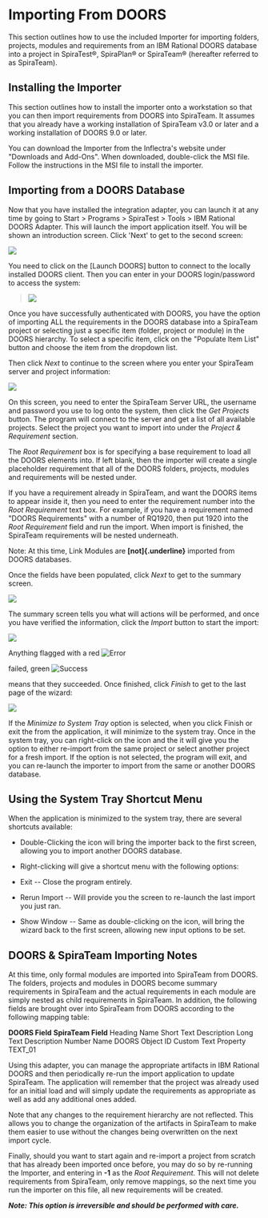 # Importing From DOORS

This section outlines how to use the included Importer for importing
folders, projects, modules and requirements from an IBM Rational DOORS
database into a project in SpiraTest®, SpiraPlan® or SpiraTeam®
(hereafter referred to as SpiraTeam).

## Installing the Importer

This section outlines how to install the importer onto a workstation so
that you can then import requirements from DOORS into SpiraTeam. It
assumes that you already have a working installation of SpiraTeam v3.0
or later and a working installation of DOORS 9.0 or later.

You can download the Importer from the Inflectra's website under
"Downloads and Add-Ons". When downloaded, double-click the MSI file.
Follow the instructions in the MSI file to install the importer.

## Importing from a DOORS Database

Now that you have installed the integration adapter, you can launch it
at any time by going to Start \> Programs \> SpiraTest \> Tools \> IBM
Rational DOORS Adapter. This will launch the import application itself.
You will be shown an introduction screen. Click 'Next' to get to the
second screen:

![](img/Importing_From_DOORS_33.png)




You need to click on the \[Launch DOORS\] button to connect to the
locally installed DOORS client. Then you can enter in your DOORS
login/password to access the system:

> ![](img/Importing_From_DOORS_34.png)

> 


Once you have successfully authenticated with DOORS, you have the option
of importing ALL the requirements in the DOORS database into a SpiraTeam
project or selecting just a specific item (folder, project or module) in
the DOORS hierarchy. To select a specific item, click on the "Populate
Item List" button and choose the item from the dropdown list.

Then click *Next* to continue to the screen where you enter your
SpiraTeam server and project information:

![](img/Importing_From_DOORS_35.png)




On this screen, you need to enter the SpiraTeam Server URL, the username
and password you use to log onto the system, then click the *Get
Projects* button. The program will connect to the server and get a list
of all available projects. Select the project you want to import into
under the *Project & Requirement* section.

The *Root Requirement* box is for specifying a base requirement to load
all the DOORS elements into. If left blank, then the importer will
create a single placeholder requirement that all of the DOORS folders,
projects, modules and requirements will be nested under.

If you have a requirement already in SpiraTeam, and want the DOORS items
to appear inside it, then you need to enter the requirement number into
the *Root Requirement* text box. For example, if you have a requirement
named "DOORS Requirements" with a number of RQ1920, then put 1920 into
the *Root Requirement* field and run the import. When import is
finished, the SpiraTeam requirements will be nested underneath.

Note: At this time, Link Modules are **[not]{.underline}** imported from
DOORS databases.

Once the fields have been populated, click *Next* to get to the summary
screen.

![](img/Importing_From_DOORS_36.png)




The summary screen tells you what will actions will be performed, and
once you have verified the information, click the *Import* button to
start the import:

![](img/Importing_From_DOORS_37.png)




Anything flagged with a red
![Error](img/Importing_From_DOORS_17.png)


 failed, green
![Success](img/Importing_From_DOORS_18.png)


 means that they succeeded. Once finished,
click *Finish* to get to the last page of the wizard:

![](img/Importing_From_DOORS_38.png)




If the *Minimize to System Tray* option is selected, when you click
Finish or exit the from the application, it will minimize to the system
tray. Once in the system tray, you can right-click on the icon and the
it will give you the option to either re-import from the same project or
select another project for a fresh import. If the option is not
selected, the program will exit, and you can re-launch the importer to
import from the same or another DOORS database.

## Using the System Tray Shortcut Menu

When the application is minimized to the system tray, there are several
shortcuts available:

-   Double-Clicking the icon will bring the importer back to the first
screen, allowing you to import another DOORS database.

-   Right-clicking will give a shortcut menu with the following options:

-   Exit -- Close the program entirely.

-   Rerun Import -- Will provide you the screen to re-launch the
last import you just ran.

-   Show Window -- Same as double-clicking on the icon, will bring
the wizard back to the first screen, allowing new input options
to be set.

## DOORS & SpiraTeam Importing Notes

At this time, only formal modules are imported into SpiraTeam from
DOORS. The folders, projects and modules in DOORS become summary
requirements in SpiraTeam and the actual requirements in each module are
simply nested as child requirements in SpiraTeam. In addition, the
following fields are brought over into SpiraTeam from DOORS according to
the following mapping table:

**DOORS Field**   **SpiraTeam Field**
Heading           Name
Short Text        Description
Long Text         Description
Number            Name
DOORS Object ID   Custom Text Property TEXT\_01

Using this adapter, you can manage the appropriate artifacts in IBM
Rational DOORS and then periodically re-run the import application to
update SpiraTeam. The application will remember that the project was
already used for an initial load and will simply update the requirements
as appropriate as well as add any additional ones added.

Note that any changes to the requirement hierarchy are not reflected.
This allows you to change the organization of the artifacts in SpiraTeam
to make them easier to use without the changes being overwritten on the
next import cycle.

Finally, should you want to start again and re-import a project from
scratch that has already been imported once before, you may do so by
re-running the Importer, and entering in **-1** as the *Root
Requirement*. This will not delete requirements from SpiraTeam, only
remove mappings, so the next time you run the importer on this file, all
new requirements will be created.

***Note: This option is irreversible and should be performed with
care.***
